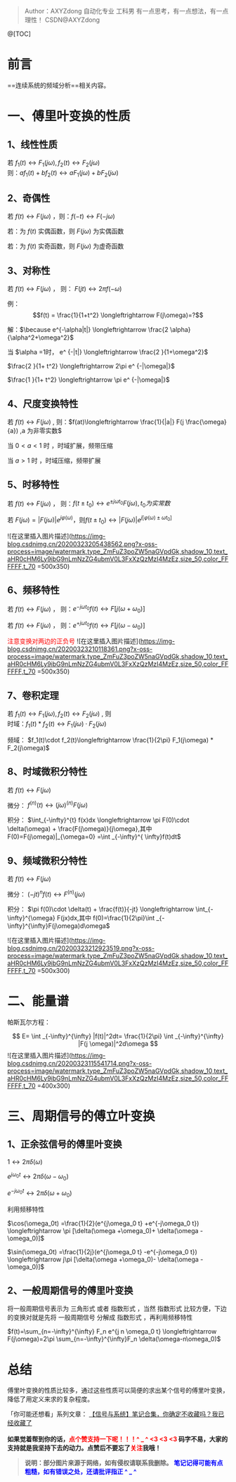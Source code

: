 >Author：AXYZdong
>自动化专业 工科男
>有一点思考，有一点想法，有一点理性！
>CSDN@AXYZdong

@[TOC]
# 前言
==连续系统的频域分析==相关内容。
# 一、傅里叶变换的性质

## 1、线性性质
若	$f_1(t)\longleftrightarrow	F_1(j\omega),f_2(t)\longleftrightarrow	F_2(j\omega)$
\
则：$af_1(t)+bf_2(t)\longleftrightarrow	aF_1(j\omega)+	b F_2(j\omega)$
## 2、奇偶性
若	$f(t)\longleftrightarrow	F(j\omega)$ ，则：$f(-t)\longleftrightarrow	F(-j\omega)$

若：为 $f(t)$ 实偶函数，则 $F(j\omega)$ 为实偶函数

若：为 $f(t)$ 实奇函数，则 $F(j\omega)$ 为虚奇函数
## 3、对称性
若	$f(t)\longleftrightarrow	F(j\omega)$  ， 则： $F(jt)\longleftrightarrow	2\pi f( -\omega)$

例：$$f(t)	=	\frac{1}{1+t^2}	\longleftrightarrow	F(j\omega)=?$$

解：$\because	e^{-\alpha|t|}	\longleftrightarrow \frac{2	\alpha}{\alpha^2+\omega^2}$

当	$\alpha	=1时， e^ {-|t|}	\longleftrightarrow \frac{2	 }{1+\omega^2}$

$\frac{2	 }{1+ t^2}	\longleftrightarrow 2\pi e^ {-|\omega|}$

$\frac{1	 }{1+ t^2}	\longleftrightarrow  \pi e^ {-|\omega|}$
## 4、尺度变换特性
若	$f(t)\longleftrightarrow	F(j\omega)$  , 则：$f(at)\longleftrightarrow \frac{1}{|a|}	F(j	\frac{\omega}{a})	,a 为非零实数$ 

当	$0<a<1$	时 ，时域扩展，频带压缩

当	$a>1$	时 ，时域压缩，频带扩展
## 5、时移特性
若	$f(t)\longleftrightarrow	F(j\omega)$ ，	则：$f(t	\pm	t_0)\longleftrightarrow	e^{\pm	j	\omega t_0}	F(j\omega),t_0为实常数$

若 $F(j\omega)=|F(j\omega)|	e^{ 	j	\varphi(\omega)  }$，则$f(t	\pm	t_0)\longleftrightarrow	|F(j\omega)|	e^{ 	j	[ \varphi(\omega) \pm \omega t_0 ] }$

![在这里插入图片描述](https://img-blog.csdnimg.cn/20200323205438562.png?x-oss-process=image/watermark,type_ZmFuZ3poZW5naGVpdGk,shadow_10,text_aHR0cHM6Ly9ibG9nLmNzZG4ubmV0L3FxXzQzMzI4MzEz,size_50,color_FFFFFF,t_70  =500x350)
## 6、频移特性
若	$f(t)\longleftrightarrow	F(j\omega)$ ，	则：$e^{-	j	\omega t_0} f(t)\longleftrightarrow		F[j(\omega	+\omega_0)]$

若	$f(t)\longleftrightarrow	F(j\omega)$ ，	则：$e^{+	j	\omega t_0} f(t)\longleftrightarrow		F[j(\omega	-\omega_0)]$

<font color=red> 注意变换对两边的正负号</font>
![在这里插入图片描述](https://img-blog.csdnimg.cn/20200323210118361.png?x-oss-process=image/watermark,type_ZmFuZ3poZW5naGVpdGk,shadow_10,text_aHR0cHM6Ly9ibG9nLmNzZG4ubmV0L3FxXzQzMzI4MzEz,size_50,color_FFFFFF,t_70 =500x350)
## 7、卷积定理
若	$f_1(t)\longleftrightarrow	F_1(j\omega),f_2(t)\longleftrightarrow	F_2(j\omega)$ , 则
\
时域：$f_1(t)*f_2(t)\longleftrightarrow	F_1(j\omega)	\cdot	F_2(j\omega)$

频域： $f_1(t)\cdot	f_2(t)\longleftrightarrow	\frac{1}{2\pi} F_1(j\omega)	*	F_2(j\omega)$

## 8、时域微积分特性
若	$f(t)\longleftrightarrow	F(j\omega)$ 

微分： $f^{(n)}(t)	\longleftrightarrow	(j	\omega)^{(n)} F(j\omega)$

积分： $\int_{-\infty}^{t} f(x)dx	\longleftrightarrow	\pi	F(0)\cdot	\delta(\omega)	+	\frac{F(j\omega)}{j\omega},其中 F(0)=F(j\omega)|_{\omega=0}	=\int _{-\infty}^{ \infty}f(t)dt$
## 9、频域微积分特性
若	$f(t)\longleftrightarrow	F(j\omega)$ 

微分： $(-jt)^n f (t)	\longleftrightarrow  F^{(n)}(j\omega)$

积分： $\pi	f(0)\cdot	\delta(t)	+	\frac{f(t)}{-jt}		\longleftrightarrow	\int_{-\infty}^{\omega} F(jx)dx,其中 f(0)=\frac{1}{2\pi}\int _{-\infty}^{\infty}F(j\omega)d\omega$

![在这里插入图片描述](https://img-blog.csdnimg.cn/20200323212923519.png?x-oss-process=image/watermark,type_ZmFuZ3poZW5naGVpdGk,shadow_10,text_aHR0cHM6Ly9ibG9nLmNzZG4ubmV0L3FxXzQzMzI4MzEz,size_50,color_FFFFFF,t_70 =500x300)
# 二、能量谱
帕斯瓦尔方程：

$$
E=	\int _{-\infty}^{\infty}	|f(t)|^2dt=	\frac{1}{2\pi}	\int _{-\infty}^{\infty}	|F(j \omega)|^2d\omega
$$
![在这里插入图片描述](https://img-blog.csdnimg.cn/20200323115541714.png?x-oss-process=image/watermark,type_ZmFuZ3poZW5naGVpdGk,shadow_10,text_aHR0cHM6Ly9ibG9nLmNzZG4ubmV0L3FxXzQzMzI4MzEz,size_50,color_FFFFFF,t_70  =400x300)
# 三、周期信号的傅立叶变换
## 1、正余弦信号的傅里叶变换
$1\longleftrightarrow 2\pi \delta(\omega)$

$e^{j\omega_0 t}\longleftrightarrow 2\pi \delta(\omega -\omega_0)$

$e^{-j\omega_0 t}\longleftrightarrow 2\pi \delta(\omega +\omega_0)$

利用频移特性

$\cos(\omega_0t) =\frac{1}{2}(e^{j\omega_0 t} +e^{-j\omega_0 t})	\longleftrightarrow	\pi [\delta(\omega +\omega_0)+	\delta(\omega -\omega_0)]$

$\sin(\omega_0t) =\frac{1}{2j}(e^{j\omega_0 t} -e^{-j\omega_0 t})	\longleftrightarrow	j\pi [\delta(\omega +\omega_0)-	\delta(\omega -\omega_0)]$

## 2、一般周期信号的傅里叶变换
将一般周期信号表示为 三角形式 或者 指数形式 ，当然 指数形式 比较方便，下边的变换对就是先将 一般周期信号 分解成 指数形式 ，再利用频移特性

$f(t)=\sum_{n=-\infty}^{\infty} F_n e^{j n \omega_0 t}	\longleftrightarrow  F(j\omega)=2\pi \sum_{n=-\infty}^{\infty}F_n \delta(\omega-n\omega_0)$

# 总结
傅里叶变换的性质比较多，通过这些性质可以简便的求出某个信号的傅里叶变换，降低了用定义来求的复杂程度。
<br>

「你可能还想看」系列文章：
[【信号与系统】笔记合集，你确定不收藏吗？我已经收藏了](https://axyzdong.blog.csdn.net/article/details/105909575)
\
\
 <strong>如果觉着帮到你的话，<font color=red><strong>点个赞支持一下呢！！！^ _ ^  <3 <3 <3</font>
 码字不易，大家的支持就是我坚持下去的动力。点赞后不要忘了<font color=red>关注</font>我哦！
 >说明：部分图片来源于网络，如有侵权请联系我删除。
 ><font color=blue><strong>笔记记得可能有点粗糙，如有错误之处，还请批评指正 ^ _ ^</font>
